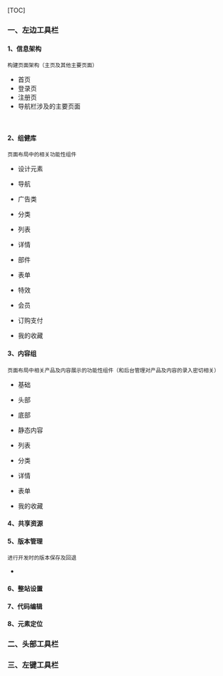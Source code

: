 [TOC]



### 一、左边工具栏

#### 1、信息架构

`构建页面架构（主页及其他主要页面）`

- 首页
- 登录页
- 注册页
- 导航栏涉及的主要页面		

​	

#### 2、组健库

`页面布局中的相关功能性组件`

- 设计元素

- 导航

- 广告类

- 分类

- 列表

- 详情

- 部件

- 表单

- 特效

- 会员

- 订购支付

- 我的收藏

  

#### 3、内容组

`页面布局中相关产品及内容展示的功能性组件（和后台管理对产品及内容的录入密切相关）`

- 基础

- 头部

- 底部

- 静态内容

- 列表

- 分类

- 详情

- 表单

- 我的收藏

  

#### 4、共享资源



#### 5、版本管理

`进行开发时的版本保存及回退`

- 

#### 6、整站设置



#### 7、代码编辑



#### 8、元素定位



### 二、头部工具栏



### 三、左键工具栏